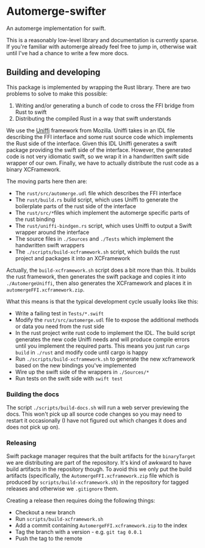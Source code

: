 # Automerge-swifter

An automerge implementation for swift.

This is a reasonably low-level library and documentation is currently sparse.
If you're familiar with automerge already feel free to jump in, otherwise wait
until I've had a chance to write a few more docs.

## Building and developing

This package is implemented by wrapping the Rust library. There are two problems
to solve to make this possible:

1. Writing and/or generating a bunch of code to cross the FFI bridge from Rust to
   swift
2. Distributing the compiled Rust in a way that swift understands

We use the [Uniffi](https://mozilla.github.io/uniffi-rs/) framework from Mozilla. Uniffi takes in an IDL file describing the FFI interface and some rust source code which implements the Rust side of the interface. Given this IDL Uniffi generates a swift package providing the swift side of the interface. However, the generated code is not very idiomatic swift, so we wrap it in a handwritten swift side wrapper of our own. Finally, we have to actually distribute the rust code as a binary XCFramework. 

The moving parts here then are:

* The `rust/src/automerge.udl` file which describes the FFI interface
* The `rust/build.rs` build script, which uses Uniffi to generate the boilerplate parts of the rust side of the interface
* The `rust/src/*`files which implement the automerge specific parts of the rust binding
* The `rust/uniffi-bindgen.rs` script, which uses Uniffi to output a Swift wrapper around the interface
* The source files in `./Sources` and `./Tests` which implement the handwritten swift wrappers
* The `./scripts/build-xcframework.sh` script, which builds the rust project and packages it into an XCFramework

Actually, the `build-xcframework.sh` script does a bit more than this. It builds the rust framework, then generates the swift package and copies it into `./AutomergeUniffi`, then also generates the XCFramework and places it in `automergeFFI.xcframework.zip`.

What this means is that the typical development cycle usually looks like this:

* Write a failing test in `Tests/*.swift`
* Modify the `rust/src/automerge.udl` file to expose the additional methods or data you need from the rust side
* In the rust project write rust code to implement the IDL. The build script generates the new code Uniffi needs and will produce compile errors until you implement the required parts. This means you just run `cargo build` in `./rust` and modify code until cargo is happy
* Run `./scripts/build-xcframework.sh` to generate the new xcframework based on the new bindings you've implemented
* Wire up the swift side of the wrappers in `./Sources/*`
* Run tests on the swift side with `swift test`

### Building the docs

The script `./scripts/build-docs.sh` will run a web server previewing the docs. This won't pick up all source code changes so you may need to restart it occasionally (I have not figured out which changes it does and does not pick up on).

### Releasing

Swift package manager requires that the built artifacts for the `binaryTarget` we are distributing are part of the repository. It's kind of awkward to have build artifacts in the repository though. To avoid this we only put the build artifacts (specifically, the `AutomergeFFI.xcframework.zip` file which is produced by `scripts/build-xcframework.sh`) in the repository for tagged releases and otherwise we `.gitignore` them.

Creating a release then requires doing the following things:

* Checkout a new branch
* Run `scripts/build-xcframework.sh`
* Add a commit containing `AutomergeFFI.xcframework.zip` to the index
* Tag the branch with a version - e.g. `git tag 0.0.1`
* Push the tag to the remote
